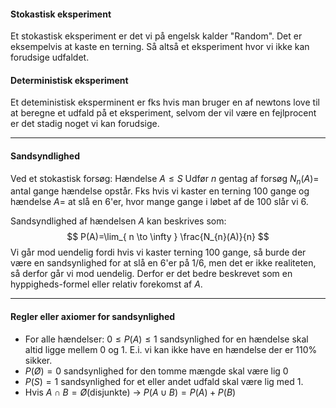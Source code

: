 #### Stokastisk eksperiment
Et stokastisk eksperiment er det vi på engelsk kalder "Random". Det er eksempelvis at kaste en terning. Så altså et eksperiment hvor vi ikke kan forudsige udfaldet.

#### Deterministisk eksperiment
Et deteministisk eksperminent er fks hvis man bruger en af newtons love til at beregne et udfald på et eksperiment, selvom der vil være en fejlprocent er det stadig noget vi kan forudsige.

---

#### Sandsyndlighed
Ved et stokastisk forsøg:
Hændelse $A\leq S$
Udfør $n$ gentag af forsøg
$N_{n}(A)=$ antal gange hændelse opstår. Fks hvis vi kaster en terning 100 gange og hændelse $A=$ at slå en 6'er, hvor mange gange i løbet af de 100 slår vi 6.

Sandsyndlighed af hændelsen $A$ kan beskrives som:
$$
P(A)=\lim_{ n \to \infty } \frac{N_{n}(A)}{n} 
$$
Vi går mod uendelig fordi hvis vi kaster terning 100 gange, så burde der være en sandsynlighed for at slå en 6'er på 1/6, men det er ikke realiteten, så derfor går vi mod uendelig. Derfor er det bedre beskrevet som en hyppigheds-formel eller relativ forekomst af $A$.

---
#### Regler eller axiomer for sandsynlighed
* For alle hændelser: $0\leq P(A)\leq 1$ sandsynlighed for en hændelse skal altid ligge mellem 0 og 1. E.i. vi kan ikke have en hændelse der er 110% sikker.
* $P(Ø)=0$ sandsynlighed for den tomme mængde skal være lig 0
* $P(S)=1$ sandsynlighed for et eller andet udfald skal være lig med 1.
* Hvis $A\cap B=Ø$(disjunkte) $\rightarrow$ $P(A\cup B)=P(A)+P(B)$ 